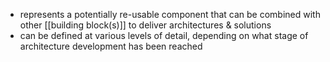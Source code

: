 - represents a potentially re-usable component that can be combined with other [[building block(s)]] to deliver architectures & solutions
- can be defined at various levels of detail, depending on what stage of architecture development has been reached